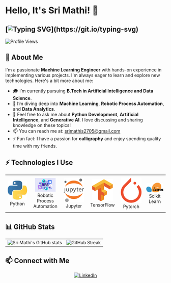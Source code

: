 # Hello, It's Sri Mathi! 👋
## [![Typing SVG](https://readme-typing-svg.herokuapp.com?font=Arial&color=000000&lines=Welcome+to+Sri+Mathi+GitHub.;Follow+Me+for+more+updates!!)](https://git.io/typing-svg)

![Profile Views](https://komarev.com/ghpvc/?username=SriMathi-2705&color=blue)

## 🌟 About Me

I'm a passionate **Machine Learning Engineer** with hands-on experience in implementing various projects. I'm always eager to learn and explore new technologies. Here's a bit more about me:

- 🎓 I’m currently pursuing **B.Tech in Artificial Intelligence and Data Science**.
- 🚀 I’m diving deep into **Machine Learning**, **Robotic Process Automation**, and **Data Analytics**.
- 💬 Feel free to ask me about **Python Development**, **Artificial Intelligence**, and **Generative AI**. I love discussing and sharing knowledge on these topics!
- 📫 You can reach me at: [srimathis2705@gmail.com](mailto:srimathis2705@gmail.com)
- ⚡ Fun fact: I have a passion for **calligraphy** and enjoy spending quality time with my friends.

## ⚡ Technologies I Use 

<div align="center">
<table>
    <tr>
        <td align="center" width="140" height="112.43">
            <img src="python.jpeg" width="65px"/>
            <br /> Python
        </td>
        <td align="center" width="140" height="112.43">
            <img src="rpa.png" width="65px"/>
            <br /> Robotic Process Automation
        </td>
        <td align="center" width="140" height="112.43">
            <img src="jupyter.png" width="65px"/>
            <br /> Jupyter
        </td>
        <td align="center" width="140" height="112.43">
            <img src="tensorflow.png" width="65px"/>
            <br /> TensorFlow
        </td>
        <td align="center" width="140" height="112.43">
            <img src="pytorch.png" width="65px"/>
            <br /> Pytorch
        </td>
        <td align="center" width="140" height="112.43">
            <img src="scikitlearn.png" width="65px"/>
            <br /> Scikit Learn
        </td>
    </tr>
</table>
</div>

## 📊 GitHub Stats

<table>
  <tr>
    <td>
      <img src="https://github-readme-stats.vercel.app/api?username=SriMathi-2705&show_icons=true&theme=radical" alt="Sri Mathi's GitHub stats" />
    </td>
    <td>
      <img src="https://github-readme-streak-stats.herokuapp.com/?user=SriMathi-2705&theme=radical" alt="GitHub Streak" />
    </td>
  </tr>
</table>

## 📫 Connect with Me

<div align="center">
    <a href="https://www.linkedin.com/in/sri-mathi-s-058ba2252/">
        <img src="https://img.shields.io/badge/-LinkedIn-0077B5?logo=linkedin&logoColor=white" alt="LinkedIn"/>
    </a>
</div>
